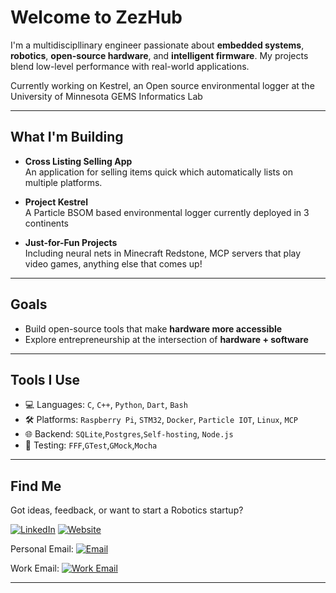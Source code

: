 # Welcome to ZezHub 
I'm a multidiscipllinary engineer passionate about **embedded systems**, **robotics**, **open-source hardware**, and **intelligent firmware**. My projects blend low-level performance with real-world applications.

Currently working on Kestrel, an Open source environmental logger at the University of Minnesota GEMS Informatics Lab

---

## What I'm Building

- **Cross Listing Selling App**  
  An application for selling items quick which automatically lists on multiple platforms.

- **Project Kestrel**  
  A Particle BSOM based environmental logger currently deployed in 3 continents

- **Just-for-Fun Projects**  
  Including neural nets in Minecraft Redstone, MCP servers that play video games, anything else that comes up!

---

## Goals

- Build open-source tools that make **hardware more accessible**
- Explore entrepreneurship at the intersection of **hardware + software**

---

## Tools I Use

- 💻 Languages: `C`, `C++`, `Python`, `Dart`, `Bash`
- 🛠️ Platforms: `Raspberry Pi`, `STM32`, `Docker`, `Particle IOT`, `Linux`, `MCP`
- 🌐 Backend: `SQLite`,`Postgres`,`Self-hosting`, `Node.js`
- 🧪 Testing: `FFF`,`GTest`,`GMock`,`Mocha`

---

## Find Me

Got ideas, feedback, or want to start a Robotics startup?

[![LinkedIn](https://img.shields.io/badge/LinkedIn-%230077B5.svg?logo=linkedin&logoColor=white)](https://linkedin.com/in/zradlicz)
[![Website](https://img.shields.io/badge/Portfolio-000000?style=flat&logo=github&logoColor=white)]()

Personal Email: 
[![Email](https://img.shields.io/badge/Email-D14836?logo=gmail&logoColor=white)](zradlicz@gmail.com)

Work Email: 
[![Work Email](https://img.shields.io/badge/Email-D14836?logo=gmail&logoColor=white)](radli009@umn.edu)

---
